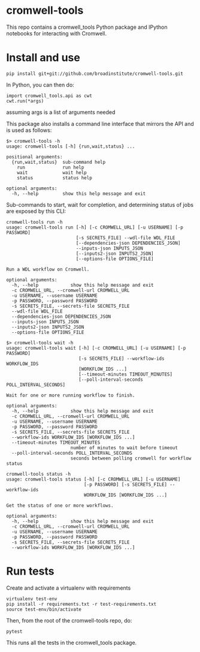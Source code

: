 # cromwell-tools

This repo contains a cromwell_tools Python package and IPython notebooks for interacting with Cromwell.

# Install and use
```
pip install git+git://github.com/broadinstitute/cromwell-tools.git
```

In Python, you can then do:
```
import cromwell_tools.api as cwt
cwt.run(*args)
```
assuming args is a list of arguments needed

This package also installs a command line interface that mirrors the API and is used as follows: 
```
$> cromwell-tools -h
usage: cromwell-tools [-h] {run,wait,status} ...

positional arguments:
  {run,wait,status}  sub-command help
    run              run help
    wait             wait help
    status           status help

optional arguments:
  -h, --help         show this help message and exit
```

Sub-commands to start, wait for completion, and determining status of jobs are exposed by this CLI:
```
cromwell-tools run -h
usage: cromwell-tools run [-h] [-c CROMWELL_URL] [-u USERNAME] [-p PASSWORD]
                          [-s SECRETS_FILE] --wdl-file WDL_FILE
                          [--dependencies-json DEPENDENCIES_JSON]
                          --inputs-json INPUTS_JSON
                          [--inputs2-json INPUTS2_JSON]
                          [--options-file OPTIONS_FILE]

Run a WDL workflow on Cromwell.

optional arguments:
  -h, --help            show this help message and exit
  -c CROMWELL_URL, --cromwell-url CROMWELL_URL
  -u USERNAME, --username USERNAME
  -p PASSWORD, --password PASSWORD
  -s SECRETS_FILE, --secrets-file SECRETS_FILE
  --wdl-file WDL_FILE
  --dependencies-json DEPENDENCIES_JSON
  --inputs-json INPUTS_JSON
  --inputs2-json INPUTS2_JSON
  --options-file OPTIONS_FILE
```
```
$> cromwell-tools wait -h
usage: cromwell-tools wait [-h] [-c CROMWELL_URL] [-u USERNAME] [-p PASSWORD]
                           [-s SECRETS_FILE] --workflow-ids WORKFLOW_IDS
                           [WORKFLOW_IDS ...]
                           [--timeout-minutes TIMEOUT_MINUTES]
                           [--poll-interval-seconds POLL_INTERVAL_SECONDS]

Wait for one or more running workflow to finish.

optional arguments:
  -h, --help            show this help message and exit
  -c CROMWELL_URL, --cromwell-url CROMWELL_URL
  -u USERNAME, --username USERNAME
  -p PASSWORD, --password PASSWORD
  -s SECRETS_FILE, --secrets-file SECRETS_FILE
  --workflow-ids WORKFLOW_IDS [WORKFLOW_IDS ...]
  --timeout-minutes TIMEOUT_MINUTES
                        number of minutes to wait before timeout
  --poll-interval-seconds POLL_INTERVAL_SECONDS
                        seconds between polling cromwell for workflow status
```
```
cromwell-tools status -h
usage: cromwell-tools status [-h] [-c CROMWELL_URL] [-u USERNAME]
                             [-p PASSWORD] [-s SECRETS_FILE] --workflow-ids
                             WORKFLOW_IDS [WORKFLOW_IDS ...]

Get the status of one or more workflows.

optional arguments:
  -h, --help            show this help message and exit
  -c CROMWELL_URL, --cromwell-url CROMWELL_URL
  -u USERNAME, --username USERNAME
  -p PASSWORD, --password PASSWORD
  -s SECRETS_FILE, --secrets-file SECRETS_FILE
  --workflow-ids WORKFLOW_IDS [WORKFLOW_IDS ...]

```

# Run tests
Create and activate a virtualenv with requirements
```
virtualenv test-env
pip install -r requirements.txt -r test-requirements.txt
source test-env/bin/activate
```

Then, from the root of the cromwell-tools repo, do:
```
pytest
```

This runs all the tests in the cromwell_tools package.
